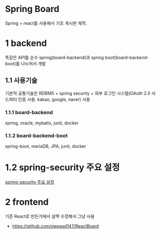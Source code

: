 # Spring Board

Spring + react를 사용해서 기초 게시판 제작.

# 1 backend
똑같은 API를 순수 spring(board-backend)과 spring boot(board-backend-boot)를 나누어서 개발

## 1.1 사용기술
기본적 공통기술은 RDBMS + spring security + 외부 로그인 시스템(OAuth 2.0 서드파티 인증 사용. kakao, google, naver) 사용

### 1.1.1 board-backend
spring, oracle, mybatis, junit, docker
### 1.1.2 board-backend-boot
spring-boot, mariaDB, JPA, junit, docker

# 1.2 spring-security 주요 설정
[spring-security 주요 설정](https://github.com/qweasd147/SpringBoard/docs/spring-security.MD)

# 2 frontend
기존 React로 만든거에서 살짝 수정해서 그냥 사용
* https://github.com/qweasd147/ReactBoard
